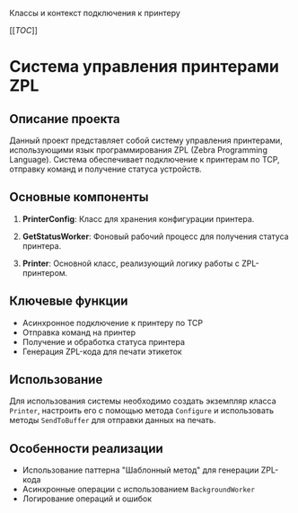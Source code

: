 Классы и контекст подключения к принтеру

[[_TOC_]]

# Система управления принтерами ZPL

## Описание проекта

Данный проект представляет собой систему управления принтерами, использующими язык программирования ZPL (Zebra Programming Language). Система обеспечивает подключение к принтерам по TCP, отправку команд и получение статуса устройств.

## Основные компоненты

1. **PrinterConfig**: Класс для хранения конфигурации принтера.

2. **GetStatusWorker**: Фоновый рабочий процесс для получения статуса принтера.

3. **Printer**: Основной класс, реализующий логику работы с ZPL-принтером.

## Ключевые функции

- Асинхронное подключение к принтеру по TCP
- Отправка команд на принтер
- Получение и обработка статуса принтера
- Генерация ZPL-кода для печати этикеток

## Использование

Для использования системы необходимо создать экземпляр класса `Printer`, настроить его с помощью метода `Configure` и использовать методы `SendToBuffer` для отправки данных на печать.

## Особенности реализации

- Использование паттерна "Шаблонный метод" для генерации ZPL-кода
- Асинхронные операции с использованием `BackgroundWorker`
- Логирование операций и ошибок



